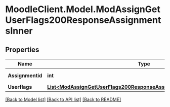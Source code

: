 # MoodleClient.Model.ModAssignGetUserFlags200ResponseAssignmentsInner

## Properties

Name | Type | Description | Notes
------------ | ------------- | ------------- | -------------
**Assignmentid** | **int** | assignment id | [optional] 
**Userflags** | [**List&lt;ModAssignGetUserFlags200ResponseAssignmentsInnerUserflagsInner&gt;**](ModAssignGetUserFlags200ResponseAssignmentsInnerUserflagsInner.md) |  | [optional] 

[[Back to Model list]](../README.md#documentation-for-models) [[Back to API list]](../README.md#documentation-for-api-endpoints) [[Back to README]](../README.md)

